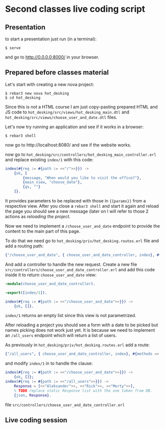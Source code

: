 # Second classes live coding script

## Presentation

to start a presentation just run (in a terminal):
```
$ serve
```
and go to http://0.0.0.0:8000/ in your browser.

## Prepared before classes material
Let's start with creating a new nova project:
```
$ rebar3 new nova hot_desking
$ cd hot_desking
```

Since this is not a HTML course I am just copy-pasting prepared HTML and JS code to `hot_desking/src/views/hot_desking_main.dtl` and `hot_desking/src/views/choose_user_and_date.dtl` files.

Let's now try running an application and see if it works in a browser:

```
$ rebar3 shell
```

now go to http://localhost:8080/ and see if the website works.

now go to `hot_desking/src/controllers/hot_desking_main_controller.erl` and replace existing `index/1` with this code:

```erlang
index(#{req := #{path := <<"/">>}}) ->
    {ok, [
        {message, "When would you like to visit the office?"},
        {main_view, "choose_date"},
        {qs, ""}
    ]}.
```

It provides parameters to be replaced with those in `{{params}}` from a respective view.
After you close a `rebar3 shell` and start it again and reload the page you should see a new message (later on I will refer to those 2 actions as *reloading the project*.

Now we need to implement a `/choose_user_and_date` endpoint to provide the content to the main part of this page.

To do that we need go to `hot_desking/priv/hot_desking.routes.erl` file and add a routing path:
```erlang
{"/choose_user_and_date", { choose_user_and_date_controller, index}, #{methods => [get]}}
```
And add a controller to handle the new request. Create a new file `src/controllers/choose_user_and_date_controller.erl` and add this code inside it to return `choose_user_and_date` view:

```erlang
-module(choose_user_and_date_controller).

-export([index/1]).

index(#{req := #{path := <<"/choose_user_and_date">>}}) ->
    {ok, []}.
```

`index/1` returns an empty list since this view is not parametrized.

After reloading a project you should see a form with a date to be picked but names picking does not work just yet.
It is because we need to implement an `/all_users` endpoint which will return a list of users.

As previously in `hot_desking/priv/hot_desking.routes.erl` add a route:
```erlang
{"/all_users", { choose_user_and_date_controller, index}, #{methods => [get]}}
```

and modify `index/1` in to handle the clause:
```erlang
index(#{req := #{path := <<"/choose_user_and_date">>}}) ->
    {ok, []};
index(#{req := #{path := <<"/all_users">>}}) ->
    Response = [<<"Aleksander">>, <<"Rick">>, <<"Morty">>],
    % TODO replace static Response list with the one taken from DB.
    {json, Response}.

```
file `src/controllers/choose_user_and_date_controller.erl`

## Live coding session

